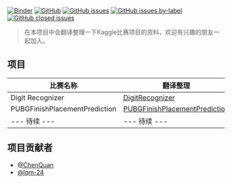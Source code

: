 [![Binder](https://mybinder.org/badge_logo.svg)](https://mybinder.org/v2/gh/OpenSourceAI/kaggle-competition-details/master)
[![GitHub](https://img.shields.io/github/license/OpenSourceAI/kaggle-competition-details.svg)](https://github.com/OpenSourceAI/kaggle-competition-details/blob/master/LICENSE)
[![GitHub issues](https://img.shields.io/github/issues/OpenSourceAI/kaggle-competition-details.svg)](https://github.com/OpenSourceAI/kaggle-competition-details/issues?q=is%3Aopen+is%3Aissue)
[![GitHub issues by-label](https://img.shields.io/github/issues/OpenSourceAI/kaggle-competition-details/project.svg)](https://github.com/OpenSourceAI/kaggle-competition-details/issues?q=is%3Aissue+is%3Aopen+label%3Aproject)
[![GitHub closed issues](https://img.shields.io/github/issues-closed/OpenSourceAI/kaggle-competition-details.svg)](https://github.com/OpenSourceAI/kaggle-competition-details/issues?q=is%3Aissue+is%3Aclosed)

>在本项目中会翻译整理一下Kaggle比赛项目的资料，欢迎有兴趣的朋友一起加入。

## 项目
|比赛名称|翻译整理|
|---|---|
|Digit Recognizer|[DigitRecognizer](DigitRecognizer)|
|PUBGFinishPlacementPrediction|[PUBGFinishPlacementPrediction](PUBGFinishPlacementPrediction)|
| --- 待续 --- | --- 待续 ---|

## 项目贡献者

- [@ChenQuan](https://github.com/ChenQuan)
- [@lqm-24](https://github.com/lqm-24)
